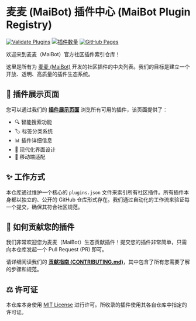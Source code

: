 # 麦麦 (MaiBot) 插件中心 (MaiBot Plugin Registry)

[![Validate Plugins](https://github.com/MaiM-with-u/plugin-repo/actions/workflows/validate-pr.yml/badge.svg)](https://github.com/MaiM-with-u/plugin-repo/actions/workflows/validate-pr.yml)
[![插件数量](https://img.shields.io/badge/dynamic/json?color=blue&label=plugins&query=%24.length&url=https%3A%2F%2Fraw.githubusercontent.com%2FMaiM-with-u%2Fplugin-repo%2Fmain%2Fplugins.json)](https://github.com/MaiM-with-u/plugin-repo/blob/main/plugins.json)
[![GitHub Pages](https://img.shields.io/badge/插件展示-GitHub%20Pages-blue?logo=github)](https://maim-with-u.github.io/plugin-repo/)

欢迎来到麦麦（MaiBot）官方社区插件索引仓库！

这里是所有为 [麦麦 (MaiBot)](https://github.com/MaiM-with-u) 开发的社区插件的中央列表。我们的目标是建立一个开放、透明、高质量的插件生态系统。

## 🎯 插件展示页面

您可以通过我们的 **[插件展示页面](https://plugins.maibot.chat/)** 浏览所有可用的插件，该页面提供了：

- 🔍 智能搜索功能
- 🏷️ 标签分类系统
- 📊 插件详细信息
- 🎨 现代化界面设计
- 📱 移动端适配

## ✨ 工作方式

本仓库通过维护一个核心的 `plugins.json` 文件来索引所有社区插件。所有插件本身都以独立的、公开的 GitHub 仓库形式存在。我们通过自动化的工作流来验证每一个提交，确保其符合社区规范。

## 🚀 如何贡献您的插件

我们非常欢迎您为麦麦（MaiBot）生态贡献插件！提交您的插件非常简单，只需向本仓库发起一个 Pull Request (PR) 即可。

请详细阅读我们的 **[贡献指南 (CONTRIBUTING.md)](./CONTRIBUTING.md)**，其中包含了所有您需要了解的步骤和规范。

## ⚖️ 许可证

本仓库本身使用 [MIT License](./LICENSE) 进行许可。所收录的插件使用其各自仓库中指定的许可证。
